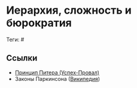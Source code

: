 # Иерархия, сложность и бюрократия

Теги: #

## Ссылки

* [Принцип Питера (Успех-Провал)](%D0%9F%D1%80%D0%B8%D0%BD%D1%86%D0%B8%D0%BF%20%D0%9F%D0%B8%D1%82%D0%B5%D1%80%D0%B0%20(%D0%A3%D1%81%D0%BF%D0%B5%D1%85-%D0%9F%D1%80%D0%BE%D0%B2%D0%B0%D0%BB).md)
* Законы Паркинсона ([Википедия](https://ru.wikipedia.org/wiki/%D0%97%D0%B0%D0%BA%D0%BE%D0%BD%D1%8B_%D0%9F%D0%B0%D1%80%D0%BA%D0%B8%D0%BD%D1%81%D0%BE%D0%BD%D0%B0))

